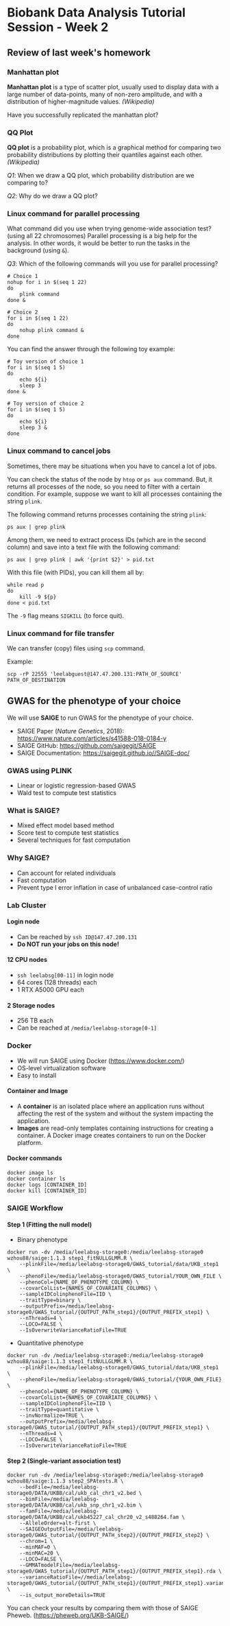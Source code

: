 # Biobank Data Analysis Tutorial Session - Week 2

## Review of last week's homework

### Manhattan plot

**Manhattan plot** is a type of scatter plot, usually used to display data with a large number of data-points, many of non-zero amplitude, and with a distribution of higher-magnitude values. *(Wikipedia)*

Have you successfully replicated the manhattan plot?


### QQ Plot

**QQ plot** is a probability plot, which is a graphical method for comparing two probability distributions by plotting their quantiles against each other. *(Wikipedia)*

*Q1*: When we draw a QQ plot, which probability distribution are we comparing to?

*Q2*: Why do we draw a QQ plot?

### Linux command for parallel processing

What command did you use when trying genome-wide association test? (using all 22 chromosomes)
Parallel processing is a big help for the analysis. In other words, it would be better
to run the tasks in the background (using `&`).

*Q3*: Which of the following commands will you use for parallel processing?

```
# Choice 1
nohup for i in $(seq 1 22)
do
    plink command 
done &
```
```
# Choice 2
for i in $(seq 1 22)
do
    nohup plink command &
done
```

You can find the answer through the following toy example:
```
# Toy version of choice 1
for i in $(seq 1 5)
do        
    echo ${i} 
    sleep 3   
done &    
```
```
# Toy version of choice 2
for i in $(seq 1 5)
do        
    echo ${i} 
    sleep 3 &
done
```

### Linux command to cancel jobs

Sometimes, there may be situations when you have to cancel a lot of jobs.

You can check the status of the node by `htop` or `ps aux` command.
But, it returns all processes of the node, so you need to filter with a certain condition.
For example, suppose we want to kill all processes containing the string `plink`.

The following command returns processes containing the string `plink`:
```
ps aux | grep plink
```

Among them, we need to extract process IDs (which are in the second column) and save into a text file with the following command:
```
ps aux | grep plink | awk '{print $2}' > pid.txt
```

With this file (with PIDs), you can kill them all by:
```
while read p
do
    kill -9 ${p}
done < pid.txt
```

The `-9` flag means `SIGKILL` (to force quit).


### Linux command for file transfer

We can transfer (copy) files using `scp` command.

Example:
```
scp -rP 22555 'leelabguest@147.47.200.131:PATH_OF_SOURCE' PATH_OF_DESTINATION
```


## GWAS for the phenotype of your choice

We will use **SAIGE** to run GWAS for the phenotype of your choice.
* SAIGE Paper (*Nature Genetics*, 2018): https://www.nature.com/articles/s41588-018-0184-y
* SAIGE GitHub: https://github.com/saigegit/SAIGE
* SAIGE Documentation: https://saigegit.github.io//SAIGE-doc/

### GWAS using PLINK

* Linear or logistic regression-based GWAS
* Wald test to compute test statistics

### What is SAIGE?

* Mixed effect model based method
* Score test to compute test statistics
* Several techniques for fast computation

### Why SAIGE?

* Can account for related individuals
* Fast computation
* Prevent type I error inflation in case of unbalanced case-control ratio

### Lab Cluster

#### Login node

* Can be reached by `ssh ID@147.47.200.131`
* **Do NOT run your jobs on this node!**

#### 12 CPU nodes

* `ssh leelabsg[00-11]` in login node
* 64 cores (128 threads) each
* 1 RTX A5000 GPU each

#### 2 Storage nodes

* 256 TB each
* Can be reached at `/media/leelabsg-storage[0-1]`



### Docker

* We will run SAIGE using Docker (https://www.docker.com/)
* OS-level virtualization software
* Easy to install

#### Container and Image

* A **container** is an isolated place where an application runs without affecting the rest of the system and without the system impacting the application.
* **Images** are read-only templates containing instructions for creating a container. A Docker image creates containers to run on the Docker platform.

#### Docker commands

```
docker image ls
docker container ls
docker logs [CONTAINER_ID]
docker kill [CONTAINER_ID]
```

### SAIGE Workflow

#### Step 1 (Fitting the null model)

* Binary phenotype

```
docker run -dv /media/leelabsg-storage0:/media/leelabsg-storage0 wzhou88/saige:1.1.3 step1_fitNULLGLMM.R \
    --plinkFile=/media/leelabsg-storage0/GWAS_tutorial/data/UKB_step1 \
    --phenoFile=/media/leelabsg-storage0/GWAS_tutorial/YOUR_OWN_FILE \
    --phenoCol={NAME_OF_PHENOTYPE_COLUMN} \
    --covarColList={NAMES_OF_COVARIATE_COLUMNS} \
    --sampleIDColinphenoFile=IID \
    --traitType=binary \
    --outputPrefix=/media/leelabsg-storage0/GWAS_tutorial/{OUTPUT_PATH_step1}/{OUTPUT_PREFIX_step1} \
    --nThreads=4 \
    --LOCO=FALSE \
    --IsOverwriteVarianceRatioFile=TRUE
```

* Quantitative phenotype

```
docker run -dv /media/leelabsg-storage0:/media/leelabsg-storage0 wzhou88/saige:1.1.3 step1_fitNULLGLMM.R \
    --plinkFile=/media/leelabsg-storage0/GWAS_tutorial/data/UKB_step1 \
    --phenoFile=/media/leelabsg-storage0/GWAS_tutorial/{YOUR_OWN_FILE} \
    --phenoCol={NAME_OF_PHENOTYPE_COLUMN} \
    --covarColList={NAMES_OF_COVARIATE_COLUMNS} \
    --sampleIDColinphenoFile=IID \
    --traitType=quantitative \
    --invNormalize=TRUE \
    --outputPrefix=/media/leelabsg-storage0/GWAS_tutorial/{OUTPUT_PATH_step1}/{OUTPUT_PREFIX_step1} \
    --nThreads=4 \
    --LOCO=FALSE \
    --IsOverwriteVarianceRatioFile=TRUE
```


#### Step 2 (Single-variant association test)

```
docker run -dv /media/leelabsg-storage0:/media/leelabsg-storage0 wzhou88/saige:1.1.3 step2_SPAtests.R \
    --bedFile=/media/leelabsg-storage0/DATA/UKBB/cal/ukb_cal_chr1_v2.bed \
    --bimFile=/media/leelabsg-storage0/DATA/UKBB/cal/ukb_snp_chr1_v2.bim \
    --famFile=/media/leelabsg-storage0/DATA/UKBB/cal/ukb45227_cal_chr20_v2_s488264.fam \
    --AlleleOrder=alt-first \
    --SAIGEOutputFile=/media/leelabsg-storage0/GWAS_tutorial/{OUTPUT_PATH_step2}/{OUTPUT_PREFIX_step2} \
    --chrom=1 \
    --minMAF=0 \
    --minMAC=20 \
    --LOCO=FALSE \
    --GMMATmodelFile=/media/leelabsg-storage0/GWAS_tutorial/{OUTPUT_PATH_step1}/{OUTPUT_PREFIX_step1}.rda \
    --varianceRatioFile=//media/leelabsg-storage0/GWAS_tutorial/{OUTPUT_PATH_step1}/{OUTPUT_PREFIX_step1}.varianceRatio.txt \
    --is_output_moreDetails=TRUE
```

You can check your results by comparing them with those of SAIGE Pheweb.
(https://pheweb.org/UKB-SAIGE/)
